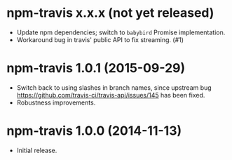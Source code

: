 # npm-travis x.x.x (not yet released)
* Update npm dependencies; switch to `babybird` Promise implementation.
* Workaround bug in travis' public API to fix streaming. (#1)

# npm-travis 1.0.1 (2015-09-29)
* Switch back to using slashes in branch names, since upstream bug
  https://github.com/travis-ci/travis-api/issues/145 has been fixed.
* Robustness improvements.

# npm-travis 1.0.0 (2014-11-13)
* Initial release.
